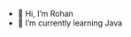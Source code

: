 - 👋 Hi, I’m Rohan
- 🌱 I’m currently learning Java


<!---
Rohansri1/Rohansri1 is a ✨ special ✨ repository because its `README.md` (this file) appears on your GitHub profile.
You can click the Preview link to take a look at your changes.
--->

